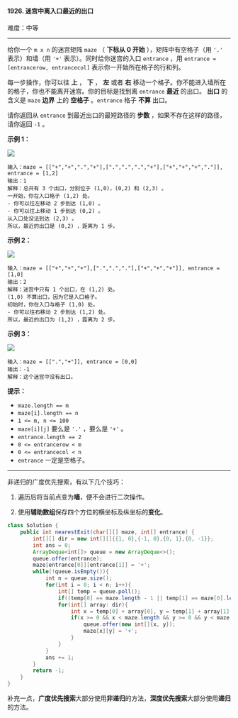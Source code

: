 #### 1926. 迷宫中离入口最近的出口

难度：中等

---

给你一个 `m x n` 的迷宫矩阵 `maze` （ **下标从 0 开始** ），矩阵中有空格子（用 `'.'` 表示）和墙（用 `'+'` 表示）。同时给你迷宫的入口 `entrance` ，用 `entrance = [entrancerow, entrancecol]` 表示你一开始所在格子的行和列。

每一步操作，你可以往  **上** ， **下** ， **左**  或者  **右**  移动一个格子。你不能进入墙所在的格子，你也不能离开迷宫。你的目标是找到离 `entrance`  **最近**  的出口。 **出口**  的含义是 `maze`  **边界**  上的  **空格子** 。`entrance` 格子  **不算**  出口。

请你返回从 `entrance` 到最近出口的最短路径的  **步数**  ，如果不存在这样的路径，请你返回 `-1` 。

 **示例 1：** 

![](https://assets.leetcode.com/uploads/2021/06/04/nearest1-grid.jpg)
```
输入：maze = [["+","+",".","+"],[".",".",".","+"],["+","+","+","."]], entrance = [1,2]
输出：1
解释：总共有 3 个出口，分别位于 (1,0)，(0,2) 和 (2,3) 。
一开始，你在入口格子 (1,2) 处。
- 你可以往左移动 2 步到达 (1,0) 。
- 你可以往上移动 1 步到达 (0,2) 。
从入口处没法到达 (2,3) 。
所以，最近的出口是 (0,2) ，距离为 1 步。
```

 **示例 2：** 

![](https://assets.leetcode.com/uploads/2021/06/04/nearesr2-grid.jpg)
```
输入：maze = [["+","+","+"],[".",".","."],["+","+","+"]], entrance = [1,0]
输出：2
解释：迷宫中只有 1 个出口，在 (1,2) 处。
(1,0) 不算出口，因为它是入口格子。
初始时，你在入口与格子 (1,0) 处。
- 你可以往右移动 2 步到达 (1,2) 处。
所以，最近的出口为 (1,2) ，距离为 2 步。
```

 **示例 3：** 

![](https://assets.leetcode.com/uploads/2021/06/04/nearest3-grid.jpg)
```
输入：maze = [[".","+"]], entrance = [0,0]
输出：-1
解释：这个迷宫中没有出口。
```

 **提示：** 

*   `maze.length == m`
*   `maze[i].length == n`
*   `1 <= m, n <= 100`
*   `maze[i][j]` 要么是 `'.'` ，要么是 `'+'` 。
*   `entrance.length == 2`
*   `0 <= entrancerow < m`
*   `0 <= entrancecol < n`
*   `entrance` 一定是空格子。

---

非递归的广度优先搜索，有以下几个技巧：

1. 遍历后将当前点变为**墙**，便不会进行二次操作。

2. 使用**辅助数组**保存四个方位的横坐标及纵坐标的**变化**。

```java
class Solution {
    public int nearestExit(char[][] maze, int[] entrance) {
        int[][] dir = new int[][]{{1, 0},{-1, 0},{0, 1},{0, -1}};
        int ans = 0;
        ArrayDeque<int[]> queue = new ArrayDeque<>();
        queue.offer(entrance);
        maze[entrance[0]][entrance[1]] = '+';
        while(!queue.isEmpty()){
            int n = queue.size();
            for(int i = 0; i < n; i++){
                int[] temp = queue.poll();
                if((temp[0] == maze.length - 1 || temp[1] == maze[0].length - 1 || temp[0] == 0 || temp[1] == 0) && (temp[0] != entrance[0] || temp[1] != entrance[1])) return ans;
                for(int[] array: dir){
                    int x = temp[0] + array[0], y = temp[1] + array[1];
                    if(x >= 0 && x < maze.length && y >= 0 && y < maze[0].length && maze[x][y] != '+'){
                        queue.offer(new int[]{x, y});
                        maze[x][y] = '+';
                    }
                }
            }
            ans += 1;
        }
        return -1;
    }
}
```

补充一点，**广度优先搜索**大部分使用**非递归**的方法，**深度优先搜索**大部分使用**递归**的方法。